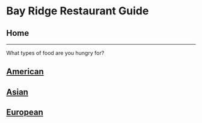 # Bay Ridge Restaurant Guide
## Home
---
What types of food are you hungry for?
## [American](american.md)
## [Asian](asian.md)
## [European](european.md)
